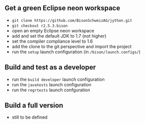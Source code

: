 ## Get a green Eclipse neon workspace

- `git clone https://github.com/BisonSchweizAG/jython.git`
- `git checkout r2.5.3.bison`
- open an empty Eclipse neon workspace
- add and set the default JDK to 1.7 (not higher)
- set the compiler compliance level to 1.6
- add the clone to the git perspective and import the project
- run the `setup` launch configuration (in `/bison/launch.configs/`)


## Build and test as a developer

- run the `build developer` launch configuration
- run the `javatests` launch configuration
- run the `regrtests` launch confguration


## Build a full version 
 - still to be defined